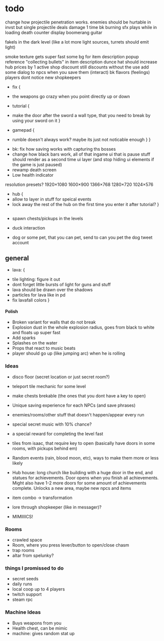 # todo

change how projectile penetration works. enemies should be hurtable in invst but single projectile deals damage 1 time
bk burning sfx plays while in loading
death counter display
boomerang
guitar

fakels in the dark level (like a lot more light sources, turrets should emit light)

smoke texture gets super fast
some bg for item description popup
reference "collecting bullets" in item description
dunce hat should increase hub prices by 1 
active shop discount still discounts without the use
add some dialog to npcs when you save them (interact)
bk flavors (feelings)
players dont notice new shopkeepers

* fix {
 + the weapons go crazy when you point directly up or down

 + tutorial {
  - make the door after the sword a wall type, that you need to break by using your sword on it
 }

 + gamepad {
  - rumble doesn't always work? maybe its just not noticable enough
 }
}

* bk: fix how saving works with capturing ths bosses
* change how black bars work, all of that ingame ui that is pause stuff should render as a second time ui layer (and stop hiding ui elements if the game is just paused)
* rewamp death screen
* Low health indicator

resolution presets? 1920×1080 
                    1600×900
                    1366×768
                    1280×720 
                    1024×576
+ hub {
 + allow to layer in stuff for speical events
 + lock away the rest of the hub on the first time you enter it after tutorial?
}

##

* spawn chests/pickups in the levels

* duck interaction

* dog or some pet, that you can pet, send to can you pet the dog tweet account

## general

* lava: {
 + tile lighting: figure it out
 + dont forget little bursts of light for guns and stuff
 + lava should be drawn over the shadows
 + particles for lava like in pd
 + fix lavafall colors
}

#### Polish

* Broken variant for walls that do not break
* Explosion dust in the whole explosion radius, goes from black to white and floats up super fast
* Add sparks
* Splashes on the water
* Props that react to music beats
* player should go up (like jumping arc) when he is rolling

### Ideas

* disco floor (secret location or just secret room?)

* teleport tile mechanic for some level
* make chests brekable (the ones that you dont have a key to open)
* Unique saving experience for each NPCs (and save phrases)
* enemies/rooms/other stuff that doesn't happen/appear every run

* special secret music with 10% chance?
* a special reward for completing the level fast

* tiles from isaac, that require key to open (basically have doors in some rooms, with pickups behind em)
* Random events (rain, blood moon, etc), ways to make them more or less likely
* Hub house: long church like building with a huge door in the end, and statues for achievements. Door opens when you finish all achievements. Might also have 1-2 more doors for some amount of achievements complete. Unlocks a new area, maybe new npcs and items
* item combo -> transformation
* lore through shopkeeper (like in messager)?
* MIMIIIICS!

### Rooms

* crawled space
* Room, where you press lever/button to open/close chasm
* trap rooms
* altar from spelunky?

### things I promissed to do

* secret seeds
* daily runs
* local coop up to 4 players
* twitch support
* steam rpc

### Machine Ideas

* Buys weapons from you
* Health chest, can be mimic 
* machine: gives random stat up
